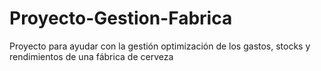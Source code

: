 # Proyecto-Gestion-Fabrica
Proyecto para ayudar con la gestión optimización de los gastos, stocks y rendimientos de una fábrica de cerveza
